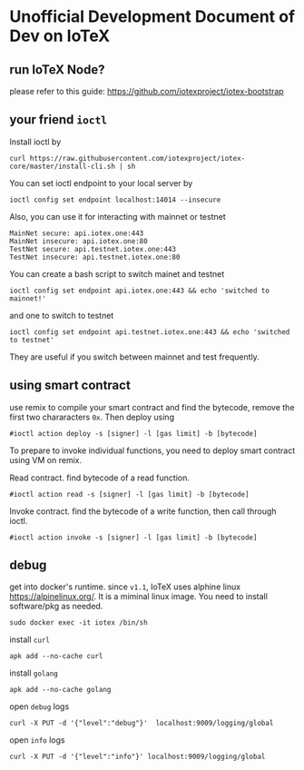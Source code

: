 # Unofficial Development Document of Dev on IoTeX

## run IoTeX Node?
please refer to this guide: https://github.com/iotexproject/iotex-bootstrap

## your friend `ioctl`
Install ioctl by 
```
curl https://raw.githubusercontent.com/iotexproject/iotex-core/master/install-cli.sh | sh
```
You can set ioctl endpoint to your local server by 
```
ioctl config set endpoint localhost:14014 --insecure
```

Also, you can use it for interacting with mainnet or testnet
```
MainNet secure: api.iotex.one:443
MainNet insecure: api.iotex.one:80
TestNet secure: api.testnet.iotex.one:443
TestNet insecure: api.testnet.iotex.one:80
```
You can create a bash script to switch mainet and testnet
```
ioctl config set endpoint api.iotex.one:443 && echo 'switched to mainnet!'
```
and one to switch to testnet
```
ioctl config set endpoint api.testnet.iotex.one:443 && echo 'switched to testnet'
```
They are useful if you switch between mainnet and test frequently.

## using smart contract

use remix to compile your smart contract and find the bytecode, remove the first two chararacters `0x`. Then deploy using
```
#ioctl action deploy -s [signer] -l [gas limit] -b [bytecode]
```

To prepare to invoke individual functions, you need to deploy smart contract using VM on remix. 

Read contract. find bytecode of a read function.
```
#ioctl action read -s [signer] -l [gas limit] -b [bytecode]
```
Invoke contract. find the bytecode of a write function, then call through ioctl.
```
#ioctl action invoke -s [signer] -l [gas limit] -b [bytecode]
```

## debug
get into docker's runtime. since `v1.1`, IoTeX uses alphine linux https://alpinelinux.org/. It is a miminal linux image. You need to install software/pkg as needed.

```
sudo docker exec -it iotex /bin/sh
```

install `curl`

```
apk add --no-cache curl
```

install `golang`

```
apk add --no-cache golang
```

open `debug` logs
```
curl -X PUT -d '{"level":"debug"}'  localhost:9009/logging/global
```

open `info` logs
```
curl -X PUT -d '{"level":"info"}' localhost:9009/logging/global
```


  
